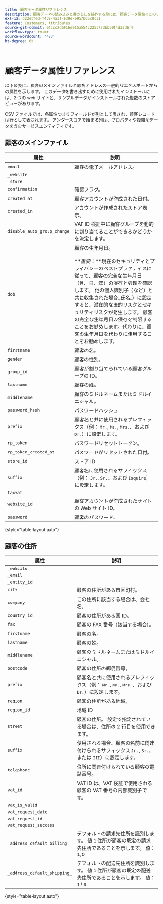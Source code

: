```yaml
---
title: 顧客データ属性リファレンス
description: 顧客データの読み込みと書き出しを操作する際には、顧客データ属性のこのリファレンスを使用します。
exl-id: d22ebfed-f439-4a3f-b39e-e957b65c8c21
feature: Customers, Attributes
source-git-commit: 64ccc2d5016e915a554c2253773bb50f4d33d6f4
workflow-type: tm+mt
source-wordcount: '483'
ht-degree: 0%

---
```


# 顧客データ属性リファレンス

以下の表に、顧客のメインファイルと顧客アドレスの一般的なエクスポートからの属性を示します。 このデータを書き出すために使用されたインストールには、2 つの web サイトと、サンプルデータがインストールされた複数のストアビューがあります。

CSV ファイルでは、各属性つまりフィールドが列として表され、顧客レコードは行として表されます。 アンダースコアで始まる列は、プロパティや複雑なデータを含むサービスエンティティです。

## 顧客のメインファイル

| 属性 | 説明 |
|--- |--- |
| `email` | 顧客の電子メールアドレス。 |
| `_website` |  |
| `_store` |  |
| `confirmation` | 確認フラグ。 |
| `created_at` | 顧客アカウントが作成された日付。 |
| `created_in` | アカウントが作成されたストア表示。 |
| `disable_auto_group_change` | VAT ID 検証中に顧客グループを動的に割り当てることができるかどうかを決定します。 |
| `dob` | 顧客の生年月日。 <br><br>**_重要：_**現在のセキュリティとプライバシーのベストプラクティスに従って、顧客の完全な生年月日（月、日、年）の保存と処理を確認します。 他の個人識別子（など）と共に収集された場合_氏名&#x200B;_）に設定すると、潜在的な法的リスクとセキュリティリスクが発生します。 顧客の完全な生年月日の保存を制限することをお勧めします。代わりに、顧客の生年月日を代わりに使用することをお勧めします。 |
| `firstname` | 顧客の名。 |
| `gender` | 顧客の性別。 |
| `group_id` | 顧客が割り当てられている顧客グループの ID。 |
| `lastname` | 顧客の姓。 |
| `middlename` | 顧客のミドルネームまたはミドルイニシャル。 |
| `password_hash` | パスワードハッシュ |
| `prefix` | 顧客名と共に使用されるプレフィックス（例： `Mr.`, `Ms.`, `Mrs.`、および `Dr.`）に設定します。 |
| `rp_token` | パスワードリセットトークン。 |
| `rp_token_created_at` | パスワードがリセットされた日付。 |
| `store_id` | ストア ID |
| `suffix` | 顧客名に使用されるサフィックス（例： `Jr.`, `Sr.`、および `Esquire`）に設定します。 |
| `taxvat` |  |
| `website_id` | 顧客アカウントが作成されたサイトの Web サイト ID。 |
| `password` | 顧客のパスワード。 |

{style="table-layout:auto"}

## 顧客の住所

| 属性 | 説明 |
|--- |--- |
| `_website` |  |
| `_email` |  |
| `_entity_id` |  |
| `city` | 顧客の住所がある市区町村。 |
| `company` | この住所に該当する場合は、会社名。 |
| `country_id` | 顧客の住所がある国 ID。 |
| `fax` | 顧客の FAX 番号（該当する場合）。 |
| `firstname` | 顧客の名。 |
| `lastname` | 顧客の姓。 |
| `middlename` | 顧客のミドルネームまたはミドルイニシャル。 |
| `postcode` | 顧客の住所の郵便番号。 |
| `prefix` | 顧客名と共に使用されるプレフィックス（例： `Mr.`, `Ms.`, `Mrs.`、および `Dr.`）に設定します。 |
| `region` | 顧客の住所がある地域。 |
| `region_id` | 地域 ID |
| `street` | 顧客の住所。 設定で指定されている場合は、住所の 2 行目を使用できます。 |
| `suffix` | 使用される場合、顧客の名前に関連付けられるサフィックス `Jr.`, `Sr.`、または `III`）に設定します。 |
| `telephone` | 住所に関連付けられている顧客の電話番号。 |
| `vat_id` | VAT ID は、VAT 検証で使用される顧客の VAT 番号の内部識別子です。 |
| `vat_is_valid` |  |
| `vat_request_date` |  |
| `vat_request_id` |  |
| `vat_request_success` |  |
| `_address_default_billing_` | デフォルトの請求先住所を識別します。 値 `1` 住所が顧客の既定の請求先住所であることを示します。 値：1/0 |
| `_address_default_shipping_` | デフォルトの配送先住所を識別します。 値 `1` 住所が顧客の既定の配送先住所であることを示します。 値： `1` / `0` |

{style="table-layout:auto"}
